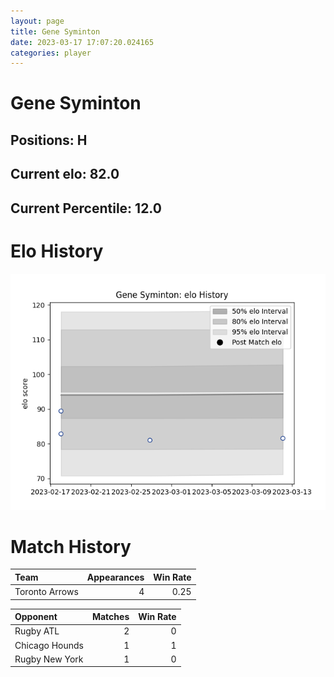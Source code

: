 ```yaml
---  
layout: page  
title: Gene Syminton  
date: 2023-03-17 17:07:20.024165  
categories: player  
---
```

# Gene Syminton

## Positions: H

## Current elo: 82.0

## Current Percentile: 12.0

# Elo History


![elo history](history_GeneSyminton.png)
# Match History


| Team           |   Appearances |   Win Rate |
|:---------------|--------------:|-----------:|
| Toronto Arrows |             4 |       0.25 |

| Opponent       |   Matches |   Win Rate |
|:---------------|----------:|-----------:|
| Rugby ATL      |         2 |          0 |
| Chicago Hounds |         1 |          1 |
| Rugby New York |         1 |          0 |